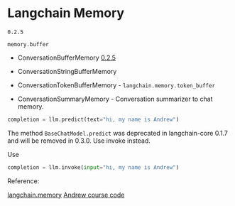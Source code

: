 # Langchain Memory 

`0.2.5`

`memory.buffer` 

* ConversationBufferMemory 
   [0.2.5](https://api.python.langchain.com/en/latest/memory/langchain.memory.buffer.ConversationBufferMemory.html#langchain.memory.buffer.ConversationBufferMemory)

* ConversationStringBufferMemory
* ConversationTokenBufferMemory - `langchain.memory.token_buffer`
* ConversationSummaryMemory - Conversation summarizer to chat memory.



```python
completion = llm.predict(text="hi, my name is Andrew")
```
The method `BaseChatModel.predict` was deprecated in langchain-core 0.1.7 and will be removed in 0.3.0. Use invoke instead.

Use 
```python
completion = llm.invoke(input="hi, my name is Andrew")
```




Reference: 

[langchain.memory](https://api.python.langchain.com/en/latest/langchain_api_reference.html#module-langchain.memory)
[Andrew course code](https://learn.deeplearning.ai/courses/langchain/lesson/3/memory)